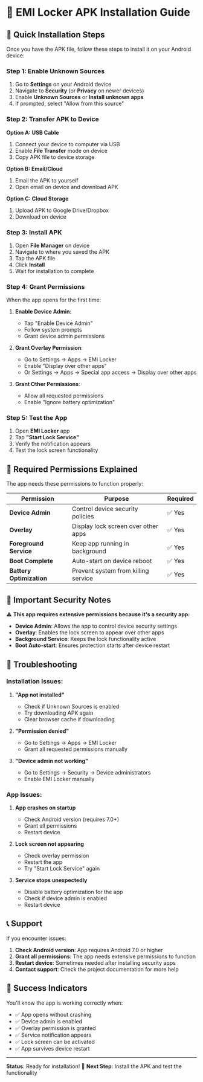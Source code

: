 # 📱 EMI Locker APK Installation Guide

## 🎯 Quick Installation Steps

Once you have the APK file, follow these steps to install it on your Android device:

### Step 1: Enable Unknown Sources
1. Go to **Settings** on your Android device
2. Navigate to **Security** (or **Privacy** on newer devices)
3. Enable **Unknown Sources** or **Install unknown apps**
4. If prompted, select "Allow from this source"

### Step 2: Transfer APK to Device
**Option A: USB Cable**
1. Connect your device to computer via USB
2. Enable **File Transfer** mode on device
3. Copy APK file to device storage

**Option B: Email/Cloud**
1. Email the APK to yourself
2. Open email on device and download APK

**Option C: Cloud Storage**
1. Upload APK to Google Drive/Dropbox
2. Download on device

### Step 3: Install APK
1. Open **File Manager** on device
2. Navigate to where you saved the APK
3. Tap the APK file
4. Click **Install**
5. Wait for installation to complete

### Step 4: Grant Permissions
When the app opens for the first time:

1. **Enable Device Admin**:
   - Tap "Enable Device Admin"
   - Follow system prompts
   - Grant device admin permissions

2. **Grant Overlay Permission**:
   - Go to Settings → Apps → EMI Locker
   - Enable "Display over other apps"
   - Or Settings → Apps → Special app access → Display over other apps

3. **Grant Other Permissions**:
   - Allow all requested permissions
   - Enable "Ignore battery optimization"

### Step 5: Test the App
1. Open **EMI Locker** app
2. Tap **"Start Lock Service"**
3. Verify the notification appears
4. Test the lock screen functionality

## 🔐 Required Permissions Explained

The app needs these permissions to function properly:

| Permission | Purpose | Required |
|------------|---------|----------|
| **Device Admin** | Control device security policies | ✅ Yes |
| **Overlay** | Display lock screen over other apps | ✅ Yes |
| **Foreground Service** | Keep app running in background | ✅ Yes |
| **Boot Complete** | Auto-start on device reboot | ✅ Yes |
| **Battery Optimization** | Prevent system from killing service | ✅ Yes |

## 🚨 Important Security Notes

⚠️ **This app requires extensive permissions because it's a security app:**

- **Device Admin**: Allows the app to control device security settings
- **Overlay**: Enables the lock screen to appear over other apps
- **Background Service**: Keeps the lock functionality active
- **Boot Auto-start**: Ensures protection starts after device restart

## 🔧 Troubleshooting

### Installation Issues:
1. **"App not installed"**
   - Check if Unknown Sources is enabled
   - Try downloading APK again
   - Clear browser cache if downloading

2. **"Permission denied"**
   - Go to Settings → Apps → EMI Locker
   - Grant all requested permissions manually

3. **"Device admin not working"**
   - Go to Settings → Security → Device administrators
   - Enable EMI Locker manually

### App Issues:
1. **App crashes on startup**
   - Check Android version (requires 7.0+)
   - Grant all permissions
   - Restart device

2. **Lock screen not appearing**
   - Check overlay permission
   - Restart the app
   - Try "Start Lock Service" again

3. **Service stops unexpectedly**
   - Disable battery optimization for the app
   - Check if device admin is enabled
   - Restart device

## 📞 Support

If you encounter issues:

1. **Check Android version**: App requires Android 7.0 or higher
2. **Grant all permissions**: The app needs extensive permissions to function
3. **Restart device**: Sometimes needed after installing security apps
4. **Contact support**: Check the project documentation for more help

## 🎉 Success Indicators

You'll know the app is working correctly when:

- ✅ App opens without crashing
- ✅ Device admin is enabled
- ✅ Overlay permission is granted
- ✅ Service notification appears
- ✅ Lock screen can be activated
- ✅ App survives device restart

---

**Status**: Ready for installation! 🚀
**Next Step**: Install the APK and test the functionality 